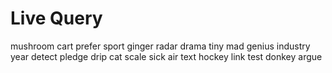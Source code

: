 # Live Query


 mushroom cart prefer sport ginger radar drama tiny mad genius industry year detect pledge drip cat scale sick air text hockey link test donkey argue
